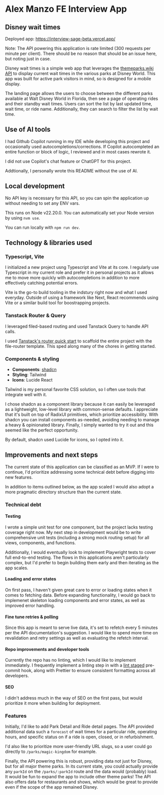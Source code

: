 # Alex Manzo FE Interview App

## Disney wait times

Deployed app: https://interview-sage-beta.vercel.app/

Note: The API powering this application is rate limited (300 requests per minute per client). There should be no reason that should be an issue here, but noting just in case.

Disney wait times is a simple web app that leverages the [themeparks.wiki API](https://themeparks.wiki/api) to display current wait times in the various parks at Disney World. This app was built for active park visitors in mind, so is designed for a mobile display.

The landing page allows the users to choose between the different parks available at Walt Disney World in Florida, then see a page of operating rides and their standby wait times. Users can sort the list by last updated time, wait time, or ride name. Additionally, they can search to filter the list by wait time.

## Use of AI tools

I had Github Copilot running in my IDE while developing this project and occasionally used autocompletions/corrections. If Copilot autocompleted an entire function or block of logic, I reviewed and in most cases rewrote it.

I did not use Copilot's chat feature or ChatGPT for this project.

Addtionally, I personally wrote this README without the use of AI.

## Local development

No API key is necessary for this API, so you can spin the application up without needing to set any ENV vars.

This runs on Node v22.20.0. You can automatically set your Node version by using `nvm use`.

You can run locally with `npm run dev`.

## Technology & libraries used

### Typescript, Vite

I initialized a new project usng Typescript and Vite at its core. I regularly use Typescript in my current role and prefer it in personal projects as it allows me to move more quickly with autocompletions in addition to more effectively catching potential errors.

Vite is the go-to build tooling in the indstury right now and what I used everyday. Outside of using a framework like Next, React recommends using Vite or a similar build tool for boostrapping projects.

### Tanstack Router & Query

I leveraged filed-based routing and used Tanstack Query to handle API calls.

I used [Tanstack's router quick start](https://tanstack.com/router/latest/docs/framework/react/quick-start) to scaffold the entire project with the file-router template. This sped along many of the chores in getting started.

### Components & styling

- **Components**: [shadcn](https://ui.shadcn.com/)
- **Styling**: Tailwind
- **Icons**: Lucide React

Tailwind is my personal favorite CSS solution, so I often use tools that integrate well with it.

I chose shadcn as a component library because it can easily be leveraged as a lightweight, low-level library with common-sense defaults. I appreciate that it's built on top of RadixUI primitives, which prioritize accessibility. With shadcn you can install components as-needed, avoiding needing to manage a heavy & opinionated library. Finally, I simply wanted to try it out and this seemed like the perfect opportunity.

By default, shadcn used Lucide for icons, so I opted into it.

## Improvements and next steps

The current state of this application can be classified as an MVP. If I were to continue, I'd prioritize addressing some technical debt before digging into new features.

In addition to items outlined below, as the app scaled I would also adopt a more pragmatic directory structure than the current state.

### Technical debt

#### Testing

I wrote a simple unit test for one component, but the project lacks testing coverage right now. My next step in development would be to write comprehensive unit tests (including a strong mock routing setup) for all views, components, and functions.

Additionally, I would eventually look to implement Playwright tests to cover full end-to-end testing. The flows in this applications aren't particularly complex, but I'd prefer to begin building them early and then iterating as the app scales.

#### Loading and error states

On first pass, I haven't given great care to error or loading states when it comes to fetching data. Before expanding functionality, I would go back to implemenet skeleton loading components and error states, as well as improved error handling.

#### Fine tune retries & polling

Since this app is meant to serve live data, it's set to refetch every 5 minutes per the API documentation's suggestion. I would like to spend more time on revalidation and retry settings as well as evaluating the refetch interval.

#### Repo improvements and developer tools

Currently the repo has no linting, which I would like to implement immediately. I frequently implement a linting step in with a [lint staged](https://github.com/lint-staged/lint-staged) pre-commit hook, along with Prettier to ensure consistent formatting across all developers.

#### SEO
I didn't address much in the way of SEO on the first pass, but would prioritize it more when building for deployment.

### Features

Initially, I'd like to add Park Detail and Ride detail pages. The API provided additional data such a `forecast` of wait times for a particular ride, operating hours, and specific status on if a ride is open, closed, or in refurbishment.

I'd also like to prioritize more user-friendly URL slugs, so a user could go directly to `/parks/magic-kingdom` for example.

Finally, the API powering this is robust, providing data not just for Disney, but for all major theme parks. In its current state, you could actually provide any `parkId` on the `/parks/:parkId` route and the data would (probably) load. It would be fun to expand the app to include other theme parks! The API also offers data for restaurants and shows, which would be great to provide even if the scope of the app remained Disney.

